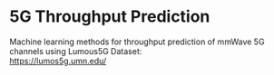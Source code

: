 # 5G Throughput Prediction  
Machine learning methods for throughput prediction of mmWave 5G channels using Lumous5G Dataset:  
https://lumos5g.umn.edu/
